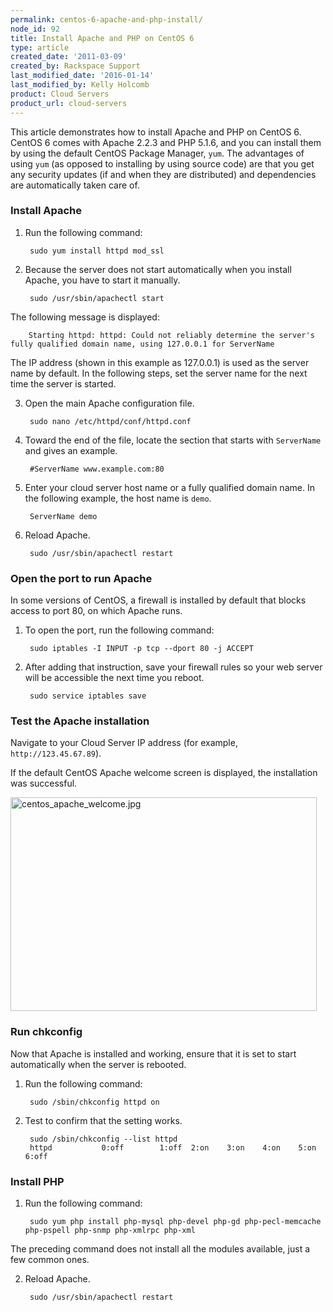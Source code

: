 ```yaml
---
permalink: centos-6-apache-and-php-install/
node_id: 92
title: Install Apache and PHP on CentOS 6
type: article
created_date: '2011-03-09'
created_by: Rackspace Support
last_modified_date: '2016-01-14'
last_modified_by: Kelly Holcomb
product: Cloud Servers
product_url: cloud-servers
---
```


This article demonstrates how to install Apache and PHP on CentOS 6. CentOS 6 comes with Apache 2.2.3 and PHP 5.1.6, and you can install them by using the default CentOS Package Manager, `yum`. The advantages of using `yum` (as opposed to installing by using source code) are that you get any security updates (if and when they are distributed) and dependencies are automatically taken care of.

### Install Apache

1. Run the following command:

        sudo yum install httpd mod_ssl

2. Because the server does not start automatically when you install Apache, you have to start it manually.

        sudo /usr/sbin/apachectl start

  The following message is displayed:

        Starting httpd: httpd: Could not reliably determine the server's fully qualified domain name, using 127.0.0.1 for ServerName

 The IP address (shown in this example as 127.0.0.1) is used as the server name by default. In the following steps, set the server name for the next time the server is started.

3. Open the main Apache configuration file.

        sudo nano /etc/httpd/conf/httpd.conf

4. Toward the end of the file, locate the section that starts with `ServerName` and gives an example.

        #ServerName www.example.com:80

5. Enter your cloud server host name or a fully qualified domain name. In the following example, the host name is `demo`.

        ServerName demo

6. Reload Apache.

        sudo /usr/sbin/apachectl restart

### Open the port to run Apache

In some versions of CentOS, a firewall is installed by default that blocks access to port 80, on which Apache runs.

1. To open the port, run the following command:

        sudo iptables -I INPUT -p tcp --dport 80 -j ACCEPT

2. After adding that instruction, save your firewall rules so your web server will be accessible the next time you reboot.

        sudo service iptables save

### Test the Apache installation

Navigate to your Cloud Server IP address (for example, `http://123.45.67.89`).

If the default CentOS Apache welcome screen is displayed, the installation was successful.

<img alt=" centos_apache_welcome.jpg" height="342" src="{% asset_path cloud-servers/centos-6-apache-and-php-install/Cent0SWelcome01.png %}" width="490" />

### Run chkconfig
Now that Apache is installed and working, ensure that it is set to start automatically when the server is rebooted.

1. Run the following command:

        sudo /sbin/chkconfig httpd on

2. Test to confirm that the setting works.

        sudo /sbin/chkconfig --list httpd
        httpd           0:off        1:off  2:on    3:on    4:on    5:on    6:off

### Install PHP

1. Run the following command:

        sudo yum php install php-mysql php-devel php-gd php-pecl-memcache php-pspell php-snmp php-xmlrpc php-xml

  The preceding command does not install all the modules available, just a few common ones.

2. Reload Apache.

        sudo /usr/sbin/apachectl restart
